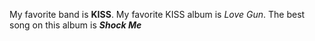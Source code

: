 My favorite band is **KISS**.  My favorite KISS album is *Love Gun*.  The best song on this album is _**Shock Me**_
